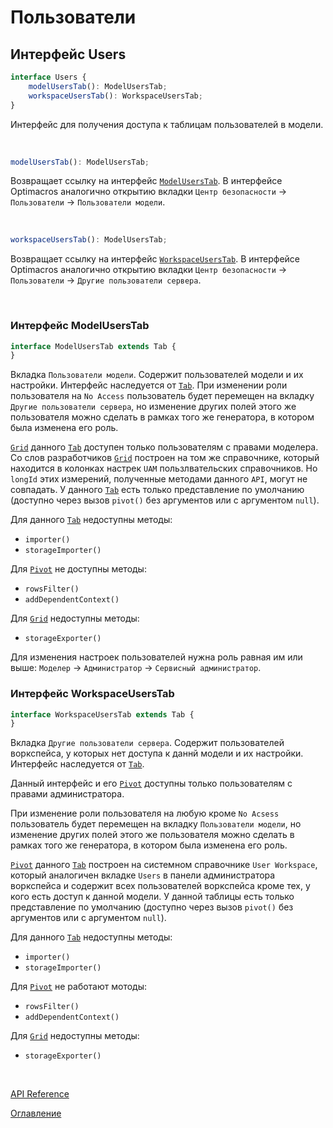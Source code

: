 # Пользователи

## Интерфейс Users<a name="users"></a>
```ts
interface Users {
	modelUsersTab(): ModelUsersTab;
	workspaceUsersTab(): WorkspaceUsersTab;
}
```
Интерфейс для получения доступа к таблицам пользователей в модели.

&nbsp;

```js
modelUsersTab(): ModelUsersTab;
```
Возвращает ссылку на интерфейс [`ModelUsersTab`](#model-users-tab). В интерфейсе Optimacros аналогично открытию вкладки `Центр безопасности` -> `Пользователи` -> `Пользователи модели`.

&nbsp;

```js
workspaceUsersTab(): ModelUsersTab;
```
Возвращает ссылку на интерфейс [`WorkspaceUsersTab`](#workspace-users-tab). В интерфейсе Optimacros аналогично открытию вкладки `Центр безопасности` -> `Пользователи` -> `Другие пользователи сервера`.

&nbsp;

### Интерфейс ModelUsersTab<a name="model-users-tab"></a>
```ts
interface ModelUsersTab extends Tab {
}
```
Вкладка `Пользователи модели`. Содержит пользователей модели и их настройки. Интерфейс наследуется от [`Tab`](./views.md#tab).
При изменении роли пользователя на `No Access` пользователь будет перемещен на вкладку `Другие пользователи сервера`, но изменение других полей этого же пользователя можно сделать в рамках того же генератора, в котором была изменена его роль.

[`Grid`](./views.md#grid) данного [`Tab`](./views.md#tab) доступен только пользователям с правами моделера.
Со слов разработчиков [`Grid`](./views.md#grid) построен на том же справочнике, который находится в колонках настрек `UAM` пользлвательских справочников. Но `longId` этих измерений, полученные методами данного `API`, могут не совпадать.
У данного [`Tab`](./views.md#tab) есть только представление по умолчанию (доступно через вызов `pivot()` без аргументов или с аргументом `null`).

Для данного [`Tab`](./views.md#tab) недоступны методы:
- `importer()`
- `storageImporter()`

Для [`Pivot`](./views.md#интерфейс-pivot) не доступны методы:
- `rowsFilter()`
- `addDependentContext()`

Для [`Grid`](./views.md#grid) недоступны методы:
- `storageExporter()`

Для изменения настроек пользователей нужна роль равная им или выше: `Моделер` -> `Администратор` -> `Сервисный администратор`.
&nbsp;

### Интерфейс WorkspaceUsersTab<a name="workspace-users-tab"></a>
```ts
interface WorkspaceUsersTab extends Tab {
}
```
Вкладка `Другие пользователи сервера`. Содержит пользователей воркспейса, у которых нет доступа к даннй модели и их настройки. Интерфейс наследуется от [`Tab`](./views.md#tab).

Данный интерфейс и его [`Pivot`](./views.md#интерфейс-pivot) доступны только пользователям с правами администратора.

При изменение роли пользователя на любую кроме `No Acsess` пользователь будет перемещен на вкладку `Пользователи модели`, но изменение других полей этого же пользователя можно сделать в рамках того же генератора, в котором была изменена его роль.

[`Pivot`](./views.md#интерфейс-pivot) данного [`Tab`](./views.md#tab) построен на системном справочнике `User Workspace`, который аналогичен вкладке `Users` в панели администратора воркспейса и содержит всех пользователей воркспейса кроме тех, у кого есть доступ к данной модели.
У данной таблицы есть только представление по умолчанию (доступно через вызов `pivot()` без аргументов или с аргументом `null`).

Для данного [`Tab`](./views.md#tab) недоступны методы:
- `importer()`
- `storageImporter()`

Для [`Pivot`](./views.md#интерфейс-pivot) не работают мотоды:
- `rowsFilter()`
- `addDependentContext()`

Для [`Grid`](./views.md#grid) недоступны методы:
- `storageExporter()`

&nbsp;


[API Reference](./API.md)

[Оглавление](../README.md)
